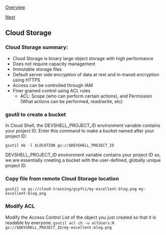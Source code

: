 [Overview](https://github.com/paulowe/gcp/blob/main/readme.md)

[Next](https://github.com/paulowe/gcp/blob/main/cloud-sql.md)
## Cloud Storage

### Cloud Storage summary:
- Cloud Storage is binary large object storage with high performance
- Does not require capacity management
- Immutable storage files
- Default server side encryption of data at rest and in-transit encryption using HTTPS
- Access can be controlled through IAM
- Finer grained control using ACL rules
    - ACL: Scope (who can perform certain actions), and Permission (What actions can be performed, read/write, etc)

### gsutil to create a bucket
In Cloud Shell, the DEVSHELL_PROJECT_ID environment variable contains your project ID. Enter this command to make a bucket named after your project ID:

```gsutil mb -l $LOCATION gs://$DEVSHELL_PROJECT_ID```

DEVSHELL_PROJECT_ID environment variable contains your project ID so, we are essentially creating a bucket with the user-defined, globally unique project ID.

### Copy file from remote Cloud Storage location

```gsutil cp gs://cloud-training/gcpfci/my-excellent-blog.png my-excellent-blog.png```

### Modify ACL
Modify the Access Control List of the object you just created so that it is readable by everyone:
```gsutil acl ch -u allUsers:R gs://$DEVSHELL_PROJECT_ID/my-excellent-blog.png```

